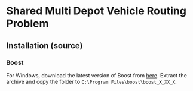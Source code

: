 # Shared Multi Depot Vehicle Routing Problem
## Installation (source)
### Boost
For Windows, download the latest version of Boost from [here](https://www.boost.org/users/download/). Extract the archive and copy the folder to `C:\Program Files\boost\boost_X_XX_X`.
